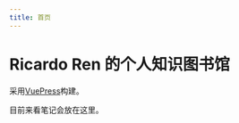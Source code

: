 ```yaml
---
title: 首页
---
```




# Ricardo Ren 的个人知识图书馆

采用[VuePress](https://vuepress.vuejs.org/zh/)构建。

目前来看笔记会放在这里。
